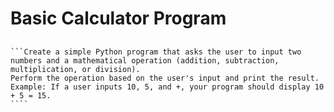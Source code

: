 # Basic Calculator Program

##  
    ```Create a simple Python program that asks the user to input two numbers and a mathematical operation (addition, subtraction, multiplication, or division).
    Perform the operation based on the user's input and print the result.
    Example: If a user inputs 10, 5, and +, your program should display 10 + 5 = 15.
    ````
